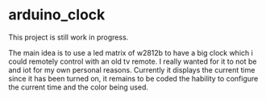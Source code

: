 # arduino_clock
This project is still work in progress.

The main idea is to use a led matrix of w2812b to have a big clock which i could remotely control with an old tv remote. I really wanted for it to not be and iot for my own personal reasons.
Currently it displays the current time since it has been turned on, it remains to be coded the hability to configure the current time and the color being used.
